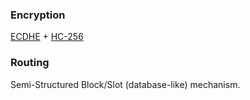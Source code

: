 ### Encryption ###

[ECDHE](https://en.wikipedia.org/wiki/Elliptic_curve_Diffie–Hellman) + [HC-256](https://en.wikipedia.org/wiki/HC-256)

### Routing ###

Semi-Structured Block/Slot (database-like) mechanism.
